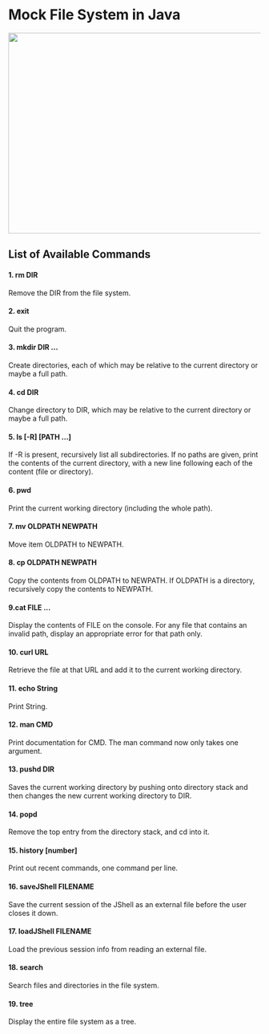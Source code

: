 # Mock File System in Java

<p align="center">
  <img width="800" height="400" src="https://user-images.githubusercontent.com/41933169/116823837-cf646d80-ab54-11eb-89d9-392581c0c79d.png">
</p>

## List of Available Commands

#### 1. rm DIR

Remove the DIR from the file system.

#### 2. exit

Quit the program.

#### 3. mkdir DIR ...

Create directories, each of which may be relative to the current directory or maybe a full path.

#### 4. cd DIR

Change directory to DIR, which may be relative to the current directory or maybe a full path.

#### 5. ls [-R] [PATH ...]

If -R is present, recursively list all subdirectories.
If no paths are given, print the contents of the current directory, with a new line following each of the content (file or directory).

#### 6. pwd

Print the current working directory (including the whole path).

#### 7. mv OLDPATH NEWPATH

Move item OLDPATH to NEWPATH.

#### 8. cp OLDPATH NEWPATH

Copy the contents from OLDPATH to NEWPATH. If OLDPATH is a directory, recursively copy the contents to NEWPATH.

#### 9.cat FILE ...

Display the contents of FILE on the console. For any file that contains an invalid path, display an appropriate error for that path only.

#### 10. curl URL

Retrieve the file at that URL and add it to the current working directory.

#### 11. echo String

Print String.

#### 12. man CMD

Print documentation for CMD. The man command now only takes one argument.

#### 13. pushd DIR

Saves the current working directory by pushing onto directory stack and then changes the new current working directory to DIR.

#### 14. popd

Remove the top entry from the directory stack, and cd into it.

#### 15. history [number]

Print out recent commands, one command per line.

#### 16. saveJShell FILENAME

Save the current session of the JShell as an external file before the user closes it down.

#### 17. loadJShell FILENAME

Load the previous session info from reading an external file.

#### 18. search

Search files and directories in the file system.

#### 19. tree

Display the entire file system as a tree.
